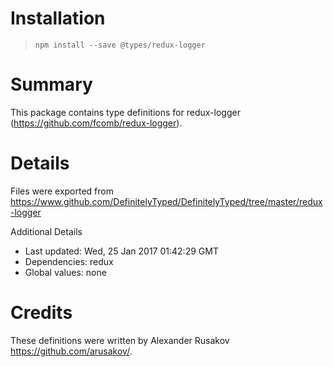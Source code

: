 # Installation
> `npm install --save @types/redux-logger`

# Summary
This package contains type definitions for redux-logger (https://github.com/fcomb/redux-logger).

# Details
Files were exported from https://www.github.com/DefinitelyTyped/DefinitelyTyped/tree/master/redux-logger

Additional Details
 * Last updated: Wed, 25 Jan 2017 01:42:29 GMT
 * Dependencies: redux
 * Global values: none

# Credits
These definitions were written by Alexander Rusakov <https://github.com/arusakov/>.
